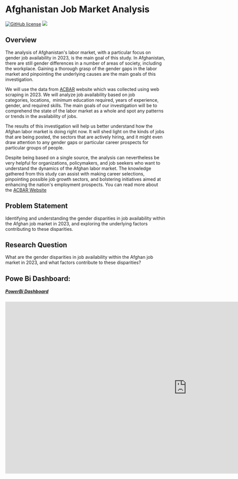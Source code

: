 <h1>Afghanistan Job Market Analysis </h1>

<a href="https://github.com/djeada/Data-Structures/blob/master/LICENSE"><img alt="GitHub license" src="https://img.shields.io/github/license/djeada/Data-Structures"></a>
<a href=""><img src="https://img.shields.io/badge/contributions-welcome-brightgreen.svg?style=flat"></a>

## Overview

The analysis of Afghanistan's labor market, with a particular focus on gender job availability in 2023, is the main goal of this study. In Afghanistan, there are still gender differences in a number of areas of society, including the workplace. Gaining a thorough grasp of the gender gaps in the labor market and pinpointing the underlying causes are the main goals of this investigation.


We will use the data from <a href="https://www.acbar.org/jobs?page=2" target="_blank">ACBAR</a> website which was collected using web scraping in 2023. We will analyze job availability based on job categories, locations,  minimum education required, years of experience, gender, and required skills. The main goals of our investigation will be to comprehend the state of the labor market as a whole and spot any patterns or trends in the availability of jobs.

The results of this investigation will help us better understand how the Afghan labor market is doing right now. It will shed light on the kinds of jobs that are being posted, the sectors that are actively hiring, and it might even draw attention to any gender gaps or particular career prospects for particular groups of people.

Despite being based on a single source, the analysis can nevertheless be very helpful for organizations, policymakers, and job seekers who want to understand the dynamics of the Afghan labor market. The knowledge gathered from this study can assist with making career selections, pinpointing possible job growth sectors, and bolstering initiatives aimed at enhancing the nation's employment prospects.
You can read more about the  <a href= "https://www.acbar.org/" target= '_blank'> ACBAR Website </a> 



## Problem Statement

Identifying and understanding the gender disparities in job availability within the Afghan job market in 2023, and exploring the underlying factors contributing to these disparities.


## Research Question

What are the gender disparities in job availability within the Afghan job market in 2023, and what factors contribute to these disparities?

## Powe Bi Dashboard:
<h5><a href="/data_visualization/">PowerBi Dashboard</a></h5>
<iframe title="Afghanistan_job_market_dashboard" width="1140" height="541.25" src="https://app.powerbi.com/reportEmbed?reportId=2cc8cf4b-3562-4300-94aa-e23936f7173e&autoAuth=true&ctid=ca936f2b-b15a-4bc2-b91f-7ccbd76fa7d1" frameborder="0" allowFullScreen="true"></iframe>
